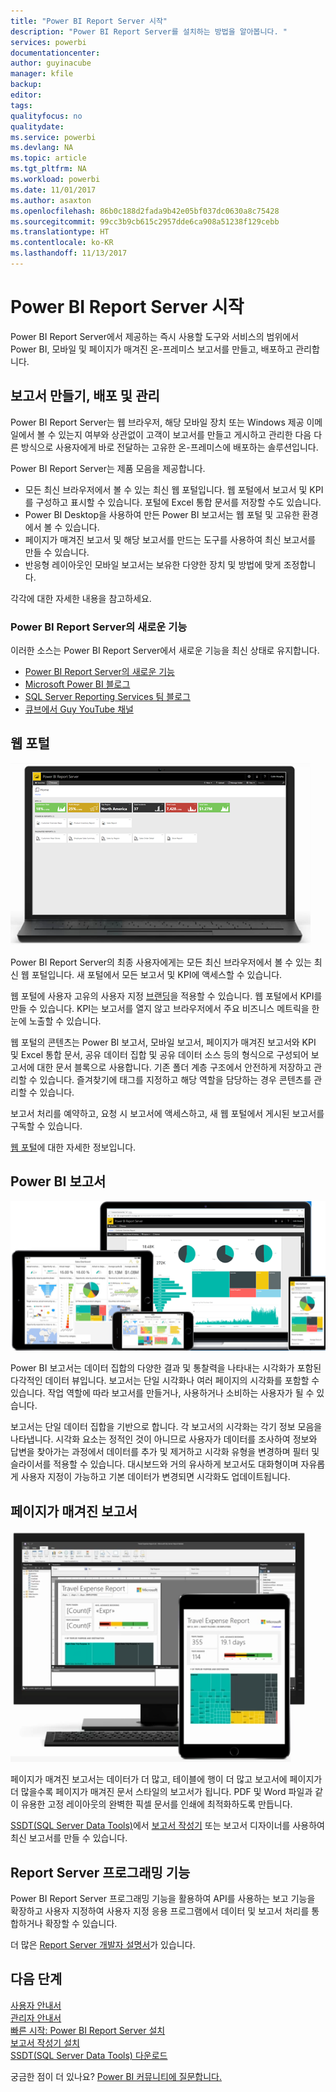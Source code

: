 ```yaml
---
title: "Power BI Report Server 시작"
description: "Power BI Report Server를 설치하는 방법을 알아봅니다. "
services: powerbi
documentationcenter: 
author: guyinacube
manager: kfile
backup: 
editor: 
tags: 
qualityfocus: no
qualitydate: 
ms.service: powerbi
ms.devlang: NA
ms.topic: article
ms.tgt_pltfrm: NA
ms.workload: powerbi
ms.date: 11/01/2017
ms.author: asaxton
ms.openlocfilehash: 86b0c188d2fada9b42e05bf037dc0630a8c75428
ms.sourcegitcommit: 99cc3b9cb615c2957dde6ca908a51238f129cebb
ms.translationtype: HT
ms.contentlocale: ko-KR
ms.lasthandoff: 11/13/2017
---
```

# <a name="get-started-with-power-bi-report-server"></a>Power BI Report Server 시작
Power BI Report Server에서 제공하는 즉시 사용할 도구와 서비스의 범위에서 Power BI, 모바일 및 페이지가 매겨진 온-프레미스 보고서를 만들고, 배포하고 관리합니다.

## <a name="create-deploy-and-manage-reports"></a>보고서 만들기, 배포 및 관리
Power BI Report Server는 웹 브라우저, 해당 모바일 장치 또는 Windows 제공 이메일에서 볼 수 있는지 여부와 상관없이 고객이 보고서를 만들고 게시하고 관리한 다음 다른 방식으로 사용자에게 바로 전달하는 고유한 온-프레미스에 배포하는 솔루션입니다.

Power BI Report Server는 제품 모음을 제공합니다.

* 모든 최신 브라우저에서 볼 수 있는 최신 웹 포털입니다. 웹 포털에서 보고서 및 KPI를 구성하고 표시할 수 있습니다. 포털에 Excel 통합 문서를 저장할 수도 있습니다.
* Power BI Desktop을 사용하여 만든 Power BI 보고서는 웹 포털 및 고유한 환경에서 볼 수 있습니다.
* 페이지가 매겨진 보고서 및 해당 보고서를 만드는 도구를 사용하여 최신 보고서를 만들 수 있습니다.
* 반응형 레이아웃인 모바일 보고서는 보유한 다양한 장치 및 방법에 맞게 조정합니다.

각각에 대한 자세한 내용을 참고하세요.

### <a name="whats-new-in-power-bi-report-server"></a>Power BI Report Server의 새로운 기능
이러한 소스는 Power BI Report Server에서 새로운 기능을 최신 상태로 유지합니다.

* [Power BI Report Server의 새로운 기능](whats-new.md)
* [Microsoft Power BI 블로그](https://powerbi.microsoft.com/blog/)
* [SQL Server Reporting Services 팀 블로그](https://blogs.msdn.microsoft.com/sqlrsteamblog/)
* [큐브에서 Guy YouTube 채널](https://aka.ms/guyinacube)

## <a name="web-portal"></a>웹 포털
![](media/get-started/web-portal.png)

Power BI Report Server의 최종 사용자에게는 모든 최신 브라우저에서 볼 수 있는 최신 웹 포털입니다. 새 포털에서 모든 보고서 및 KPI에 액세스할 수 있습니다.

웹 포털에 사용자 고유의 사용자 지정 [브랜딩](https://docs.microsoft.com/sql/reporting-services/branding-the-web-portal)을 적용할 수 있습니다. 웹 포털에서 KPI를 만들 수 있습니다. KPI는 보고서를 열지 않고 브라우저에서 주요 비즈니스 메트릭을 한눈에 노출할 수 있습니다.

웹 포털의 콘텐츠는 Power BI 보고서, 모바일 보고서, 페이지가 매겨진 보고서와 KPI 및 Excel 통합 문서, 공유 데이터 집합 및 공유 데이터 소스 등의 형식으로 구성되어 보고서에 대한 문서 블록으로 사용합니다. 기존 폴더 계층 구조에서 안전하게 저장하고 관리할 수 있습니다. 즐겨찾기에 태그를 지정하고 해당 역할을 담당하는 경우 콘텐츠를 관리할 수 있습니다.

보고서 처리를 예약하고, 요청 시 보고서에 액세스하고, 새 웹 포털에서 게시된 보고서를 구독할 수 있습니다.

[웹 포털](https://docs.microsoft.com/sql/reporting-services/web-portal-ssrs-native-mode)에 대한 자세한 정보입니다.

## <a name="power-bi-reports"></a>Power BI 보고서
![](media/get-started/powerbi-reports.png)

Power BI 보고서는 데이터 집합의 다양한 결과 및 통찰력을 나타내는 시각화가 포함된 다각적인 데이터 뷰입니다.  보고서는 단일 시각화나 여러 페이지의 시각화를 포함할 수 있습니다. 작업 역할에 따라 보고서를 만들거나, 사용하거나 소비하는 사용자가 될 수 있습니다.

보고서는 단일 데이터 집합을 기반으로 합니다. 각 보고서의 시각화는 각기 정보 모음을 나타냅니다. 시각화 요소는 정적인 것이 아니므로 사용자가 데이터를 조사하여 정보와 답변을 찾아가는 과정에서 데이터를 추가 및 제거하고 시각화 유형을 변경하며 필터 및 슬라이서를 적용할 수 있습니다. 대시보드와 거의 유사하게 보고서도 대화형이며 자유롭게 사용자 지정이 가능하고 기본 데이터가 변경되면 시각화도 업데이트됩니다. 

## <a name="paginated-reports"></a>페이지가 매겨진 보고서
![](media/get-started/paginated-reports.png)

페이지가 매겨진 보고서는 데이터가 더 많고, 테이블에 행이 더 많고 보고서에 페이지가 더 많을수록 페이지가 매겨진 문서 스타일의 보고서가 됩니다. PDF 및 Word 파일과 같이 유용한 고정 레이아웃의 완벽한 픽셀 문서를 인쇄에 최적화하도록 만듭니다.

[SSDT(SQL Server Data Tools)](https://docs.microsoft.com/sql/reporting-services/tools/reporting-services-in-sql-server-data-tools-ssdt)에서 [보고서 작성기](https://docs.microsoft.com/sql/reporting-services/report-builder/report-builder-in-sql-server-2016) 또는 보고서 디자이너를 사용하여 최신 보고서를 만들 수 있습니다.

## <a name="report-server-programming-features"></a>Report Server 프로그래밍 기능
Power BI Report Server 프로그래밍 기능을 활용하여 API를 사용하는 보고 기능을 확장하고 사용자 지정하여 사용자 지정 응용 프로그램에서 데이터 및 보고서 처리를 통합하거나 확장할 수 있습니다.

더 많은 [Report Server 개발자 설명서](https://docs.microsoft.com/sql/reporting-services/reporting-services-developer-documentation)가 있습니다.

## <a name="next-steps"></a>다음 단계
[사용자 안내서](user-handbook-overview.md)  
[관리자 안내서](admin-handbook-overview.md)  
[빠른 시작: Power BI Report Server 설치](quickstart-install-report-server.md)  
[보고서 작성기 설치](https://docs.microsoft.com/sql/reporting-services/install-windows/install-report-builder)  
[SSDT(SQL Server Data Tools) 다운로드](http://go.microsoft.com/fwlink/?LinkID=616714)

궁금한 점이 더 있나요? [Power BI 커뮤니티에 질문합니다.](https://community.powerbi.com/)

